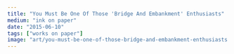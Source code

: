 ```yaml
---
title: "You Must Be One Of Those 'Bridge And Embankment' Enthusiasts"
medium: "ink on paper"
date: "2015-06-10"
tags: ["works on paper"]
image: "art/you-must-be-one-of-those-bridge-and-embankment-enthusiasts.jpg"
---
```

